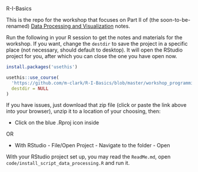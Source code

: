 R-I-Basics

This is the repo for the workshop that focuses on Part II of (the soon-to-be-renamed) [Data Processing and Visualization](https://m-clark.github.io/data-processing-and-visualization) notes.


Run the following in your R session to get the notes and materials for the workshop.  If you want, change the `destdir` to save the project in a specific place (not necessary, should default to desktop).  It will open the RStudio project for you, after which you can close the one you have open now.


```r
install.packages('usethis')

usethis::use_course(
  'https://github.com/m-clark/R-I-Basics/blob/master/workshop_programming.zip?raw=true', 
  destdir = NULL
)
```

If you have issues, just download that zip file (click or paste the link above into your browser), unzip it to a location of your choosing, then:

- Click on the blue .Rproj icon inside

OR

- With RStudio - File/Open Project - Navigate to the folder - Open




With your RStudio project set up, you may read the `ReadMe.md`, open `code/install_script_data_processing.R` and run it.
